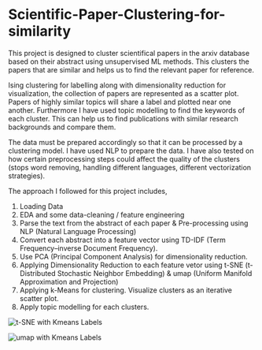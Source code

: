 # Scientific-Paper-Clustering-for-similarity

This project is designed to cluster scientifical papers in the arxiv database based on their abstract using unsupervised ML methods. This clusters the papers that are similar and helps us to find the relevant paper for reference.

Ising clustering for labelling along with dimensionality reduction for visualization, the collection of papers are represented as a scatter plot. 
Papers of highly similar topics will share a label and plotted near one another. Furthermore I have used topic modelling to find the keywords of each cluster. 
This can help us to find publications with similar research backgrounds and compare them.

The data must be prepared accordingly so that it can be processed by a clustering model. I have used NLP to prepare the data. 
I have also tested on how certain preprocessing steps could affect the quality of the clusters (stops word removing, handling different languages, different vectorization strategies).

The approach I followed for this project includes,
1. Loading Data
2. EDA and some data-cleaning / feature engineering
2. Parse the text from the abstract of each paper & Pre-processing using NLP (Natural Language Processing)
3. Convert each abstract into a feature vector using TD-IDF (Term Frequency–inverse Document Frequency).
4. Use PCA (Principal Component Analysis) for dimensionality reduction.
5. Applying Dimensionality Reduction to each feature vetor using t-SNE (t-Distributed Stochastic Neighbor Embedding) & umap (Uniform Manifold Approximation and Projection)
6. Applying k-Means for clustering.
Visualize clusters as an iterative scatter plot.
7. Apply topic modelling for each clusters.

![t-SNE with Kmeans Labels](https://user-images.githubusercontent.com/70295717/190561676-e6869763-1794-40f3-be25-db2d68d3fc0e.png)

![umap with Kmeans Labels](https://user-images.githubusercontent.com/70295717/190561823-33728471-b5fc-4b12-8c1e-1944624fe701.png)
